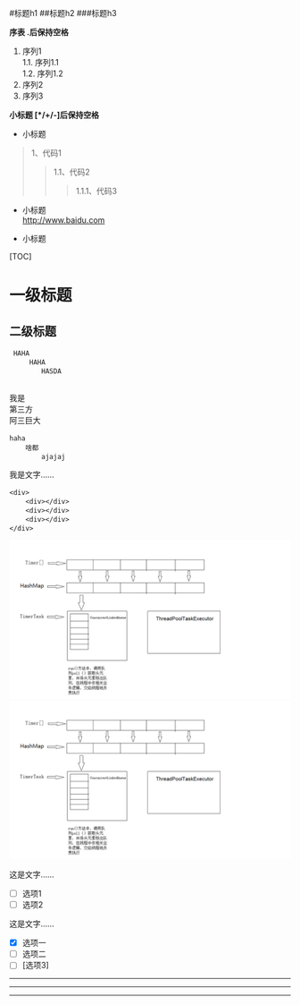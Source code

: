 #标题h1
##标题h2
###标题h3 

**序表 .后保持空格**

1. 序列1   
    1.1. 序列1.1  
    1.2. 序列1.2
2. 序列2
3. 序列3

**小标题 [*/+/-]后保持空格**
* 小标题
>1、代码1  
>>1.1、代码2  
>>>1.1.1、代码3

+ 小标题  
<http://www.baidu.com>


- 小标题

[TOC]

一级标题
=
二级标题
---------------------

```
 HAHA 
     HAHA 
        HASDA
     
```

我是  
    第三方  
      阿三巨大 
  
    haha
        啥都
            ajajaj
              
  
我是文字……

    <div>   
        <div></div>
        <div></div>
        <div></div>
    </div>
    
![](./notifyqueue.png)
![](./notifyqueue.png '描述')


这是文字……  

- [ ] 选项1  
- [ ] 选项2

这是文字……

- [x] 选项一
- [ ] 选项二  
- [ ]  [选项3]

***
---
* * *